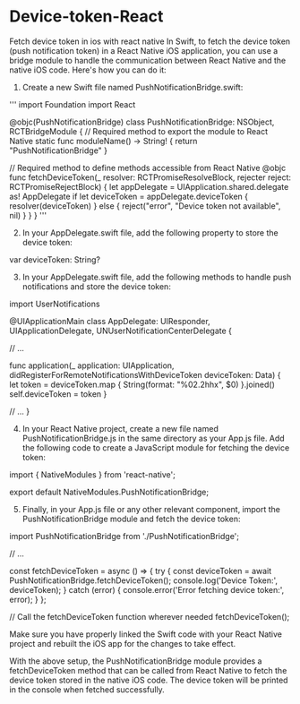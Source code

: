# Device-token-React
Fetch device token in ios with react native
In Swift, to fetch the device token (push notification token) in a React Native iOS application, you can use a bridge module to handle the communication between React Native and the native iOS code. Here's how you can do it:

1. Create a new Swift file named PushNotificationBridge.swift:

'''
import Foundation
import React

@objc(PushNotificationBridge)
class PushNotificationBridge: NSObject, RCTBridgeModule {
  // Required method to export the module to React Native
  static func moduleName() -> String! {
    return "PushNotificationBridge"
  }
  
  // Required method to define methods accessible from React Native
  @objc
  func fetchDeviceToken(_ resolver: RCTPromiseResolveBlock, rejecter reject: RCTPromiseRejectBlock) {
    let appDelegate = UIApplication.shared.delegate as! AppDelegate
    if let deviceToken = appDelegate.deviceToken {
      resolver(deviceToken)
    } else {
      reject("error", "Device token not available", nil)
    }
  }
}
'''

2. In your AppDelegate.swift file, add the following property to store the device token:

var deviceToken: String?

3. In your AppDelegate.swift file, add the following methods to handle push notifications and store the device token:

import UserNotifications

@UIApplicationMain
class AppDelegate: UIResponder, UIApplicationDelegate, UNUserNotificationCenterDelegate {

  // ...
  
  func application(_ application: UIApplication, didRegisterForRemoteNotificationsWithDeviceToken deviceToken: Data) {
    let token = deviceToken.map { String(format: "%02.2hhx", $0) }.joined()
    self.deviceToken = token
  }

  // ...
}


4. In your React Native project, create a new file named PushNotificationBridge.js in the same directory as your App.js file. Add the following code to create a JavaScript module for fetching the device token:

import { NativeModules } from 'react-native';

export default NativeModules.PushNotificationBridge;

5. Finally, in your App.js file or any other relevant component, import the PushNotificationBridge module and fetch the device token:

import PushNotificationBridge from './PushNotificationBridge';

// ...

const fetchDeviceToken = async () => {
  try {
    const deviceToken = await PushNotificationBridge.fetchDeviceToken();
    console.log('Device Token:', deviceToken);
  } catch (error) {
    console.error('Error fetching device token:', error);
  }
};

// Call the fetchDeviceToken function wherever needed
fetchDeviceToken();


Make sure you have properly linked the Swift code with your React Native project and rebuilt the iOS app for the changes to take effect.

With the above setup, the PushNotificationBridge module provides a fetchDeviceToken method that can be called from React Native to fetch the device token stored in the native iOS code. The device token will be printed in the console when fetched successfully.
